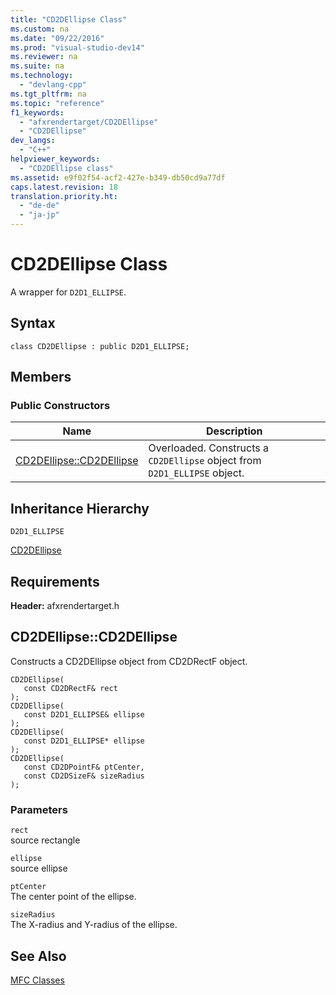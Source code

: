 ```yaml
---
title: "CD2DEllipse Class"
ms.custom: na
ms.date: "09/22/2016"
ms.prod: "visual-studio-dev14"
ms.reviewer: na
ms.suite: na
ms.technology: 
  - "devlang-cpp"
ms.tgt_pltfrm: na
ms.topic: "reference"
f1_keywords: 
  - "afxrendertarget/CD2DEllipse"
  - "CD2DEllipse"
dev_langs: 
  - "C++"
helpviewer_keywords: 
  - "CD2DEllipse class"
ms.assetid: e9f02f54-acf2-427e-b349-db50cd9a77df
caps.latest.revision: 18
translation.priority.ht: 
  - "de-de"
  - "ja-jp"
---
```

# CD2DEllipse Class
A wrapper for `D2D1_ELLIPSE`.  
  
## Syntax  
  
```  
class CD2DEllipse : public D2D1_ELLIPSE;  
```  
  
## Members  
  
### Public Constructors  
  
|Name|Description|  
|----------|-----------------|  
|[CD2DEllipse::CD2DEllipse](#cd2dellipse__cd2dellipse)|Overloaded. Constructs a `CD2DEllipse` object from `D2D1_ELLIPSE` object.|  
  
## Inheritance Hierarchy  
 `D2D1_ELLIPSE`  
  
 [CD2DEllipse](../VS_csharp/cd2dellipse-class.md)  
  
## Requirements  
 **Header:** afxrendertarget.h  
  
##  <a name="cd2dellipse__cd2dellipse"></a>  CD2DEllipse::CD2DEllipse  
 Constructs a CD2DEllipse object from CD2DRectF object.  
  
```  
CD2DEllipse(  
   const CD2DRectF& rect  
);  
CD2DEllipse(  
   const D2D1_ELLIPSE& ellipse  
);  
CD2DEllipse(  
   const D2D1_ELLIPSE* ellipse  
);  
CD2DEllipse(  
   const CD2DPointF& ptCenter,  
   const CD2DSizeF& sizeRadius  
);  
```  
  
### Parameters  
 `rect`  
 source rectangle  
  
 `ellipse`  
 source ellipse  
  
 `ptCenter`  
 The center point of the ellipse.  
  
 `sizeRadius`  
 The X-radius and Y-radius of the ellipse.  
  
## See Also  
 [MFC Classes](../VS_csharp/mfc-classes.md)